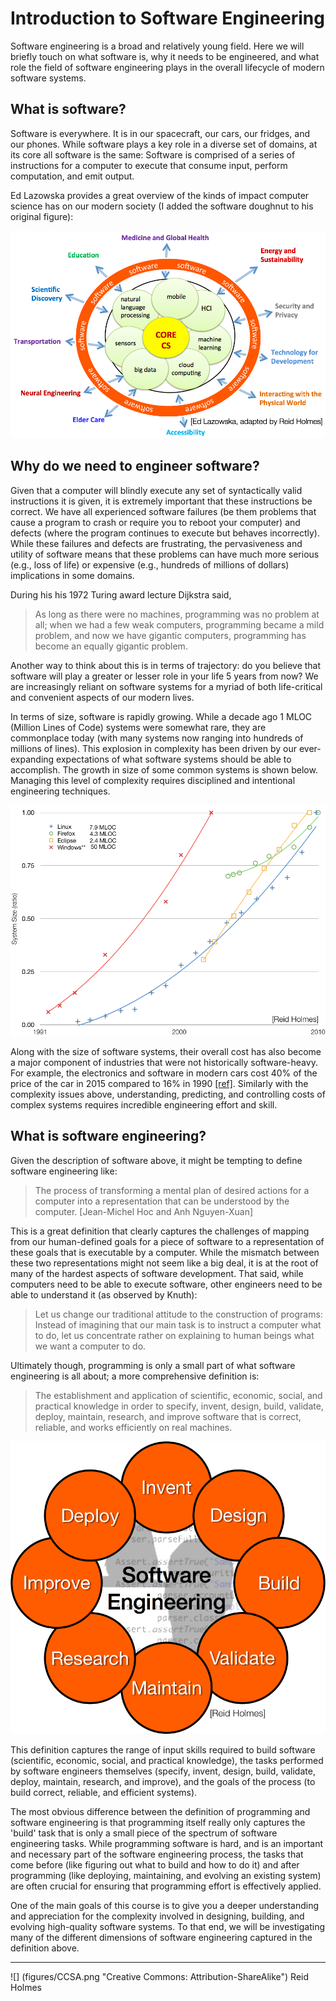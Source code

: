 # Introduction to Software Engineering

Software engineering is a broad and relatively young field. Here we will briefly touch on what software is, why it needs to be engineered, and what role the field of software engineering plays in the overall lifecycle of modern software systems.

## What is software?

Software is everywhere. It is in our spacecraft, our cars, our fridges, and our phones. While software plays a key role in a diverse set of domains, at its core all software is the same: Software is comprised of a series of instructions for a computer to execute that consume input, perform computation, and emit output.

Ed Lazowska provides a great overview of the kinds of impact computer science has on our modern society (I added the software doughnut to his original figure):

<img src="figures/software-impact.png" width="512px">
 
## Why do we need to engineer software?

Given that a computer will blindly execute any set of syntactically valid instructions it is given, it is extremely important that these instructions be correct. We have all experienced software failures (be them problems that cause a program to crash or require you to reboot your computer) and defects (where the program continues to execute but behaves incorrectly). While these failures and defects are frustrating, the pervasiveness and utility of software means that these problems can have much more serious (e.g., loss of life) or expensive (e.g., hundreds of millions of dollars) implications in some domains. 

During his his 1972 Turing award lecture Dijkstra said,

> As long as there were no machines, programming was no problem at all; when we had a few weak computers, programming became a mild problem, and now we have gigantic computers, programming has become an equally gigantic problem.

Another way to think about this is in terms of trajectory: do you believe that software will play a greater or lesser role in your life 5 years from now? We are increasingly reliant on software systems for a myriad of both life-critical and convenient aspects of our modern lives.

In terms of size, software is rapidly growing. While a decade ago 1 MLOC (Million Lines of Code) systems were somewhat rare, they are commonplace today (with many systems now ranging into hundreds of millions of lines). This explosion in complexity has been driven by our ever-expanding expectations of what software systems should be able to accomplish. The growth in size of some common systems is shown below. Managing this level of complexity requires disciplined and intentional engineering techniques.

<img src="figures/system-loc-growth.png" width="512px">

Along with the size of software systems, their overall cost has also become a major component of industries that were not historically software-heavy. For example, the electronics and software in modern cars cost 40% of the price of the car in 2015 compared to 16% in 1990 [[ref]](http://www.autoblog.com/2010/06/08/how-much-does-software-add-to-the-cost-of-todays-vehicles-how/). Similarly with the complexity issues above, understanding, predicting, and controlling costs of complex systems requires incredible engineering effort and skill.

## What is software engineering?

Given the description of software above, it might be tempting to define software engineering like:

> The process of transforming a mental plan of desired actions for a computer into a representation that can be understood by the computer. [Jean-Michel Hoc and Anh Nguyen-Xuan]

This is a great definition that clearly captures the challenges of mapping from our human-defined goals for a piece of software to a representation of these goals that is executable by a computer. While the mismatch between these two representations might not seem like a big deal, it is at the root of many of the hardest aspects of software development. That said, while computers need to be able to execute software, other engineers need to be able to understand it (as observed by Knuth):

> Let us change our traditional attitude to the construction of programs: Instead of imagining that our main task is to instruct a computer what to do, let us concentrate rather on explaining to human beings what we want a computer to do.


Ultimately though, programming is only a small part of what software engineering is all about; a more comprehensive definition is: 

> The establishment and application of scientific, economic, social, and practical knowledge in order to specify, invent, design, build, validate, deploy, maintain, research, and improve software that is correct, reliable, and works efficiently on real machines.

<img src="figures/se-tasks.png" width="512px">

This definition captures the range of input skills required to build software (scientific, economic, social, and practical knowledge), the tasks performed by software engineers themselves (specify, invent, design, build, validate, deploy, maintain, research, and improve), and the goals of the process (to build correct, reliable, and efficient systems).

The most obvious difference between the definition of programming and software engineering is that programming itself really only captures the 'build' task that is only a small piece of the spectrum of software engineering tasks. While programming software is hard, and is an important and necessary part of the software engineering process, the tasks that come before (like figuring out what to build and how to do it) and after programming (like deploying, maintaining, and evolving an existing system) are often crucial for ensuring that programming effort is effectively applied.

One of the main goals of this course is to give you a deeper understanding and appreciation for the complexity involved in designing, building, and evolving high-quality software systems. To that end, we will be investigating many of the different dimensions of software engineering captured in the definition above.

---

![] (figures/CCSA.png "Creative Commons: Attribution-ShareAlike") Reid Holmes


